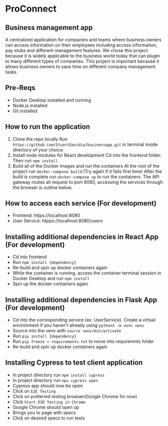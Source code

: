 # ProConnect
## Business management app
A centralized application for companies and teams where business owners can access information on their employees including access information, pay stubs and different management features. We chose this project because it is widely applicable to the business world today that can plugin to many different types of companies. This project is important because it allows business owners to save time on different company management tasks. 

## Pre-Reqs
* Docker Desktop installed and running
* Node.js installed
* Git installed

## How to run the application
1. Clone the repo locally
Run ```https://github.com/StuartGavidia/businessapp.git``` in terminal inside directory of your choice.
2. Install node modules for React development
Cd into the frontend folder. Then run ```npm install```
3. Build all of the Docker images and run the containers
At the root of the project run ```docker-compose build```.(Try again if it fails first time) After the build is complete run ```docker-compose up``` to run the containers. The API gateway routes all request to port 8080, accessing the services through the browser is outline below.

## How to access each service (For development)
* Frontend: https://localhost:8080
* User Service: htpps://localhost:8080/users

## Installing additional dependencies in React App (For development)
* Cd into frontend
* Run ```npm install {dependency}```
* Re-build and spin up docker containers again
* While the container is running, access the container terminal session in Docker Desktop and run ```npm install```
* Spin up the docker containers again

## Installing additional dependencies in Flask App (For development)
* Cd into the corresponding service (ex: UserService). Create a virtual environment if you haven't already using ```python3 -m venv venv```
* Source into the venv with ```source venv/bin/activate```
* Run ```pip install {dependency}```
* Run ```pip freeze > requirements.txt``` to move into requiremnts folder
* Re-build and spin up docker containers again

## Installing Cypress to test client application
* In project directory run `npm install cypress`
* In project directory run `npx cypress open`
* Cypress app should now be open
* Click on `E2E Testing`
* Click on preferred testing browser(Google Chrome for now)
* Click `Start E2E Testing in Chrome`
* Google Chrome should open up
* Brings you to page with specs
* Click on desired specs to run tests